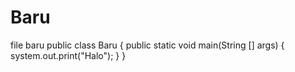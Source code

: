 # Baru
file baru
public class Baru {
public static void main(String [] args) {
system.out.print("Halo");
}
}
